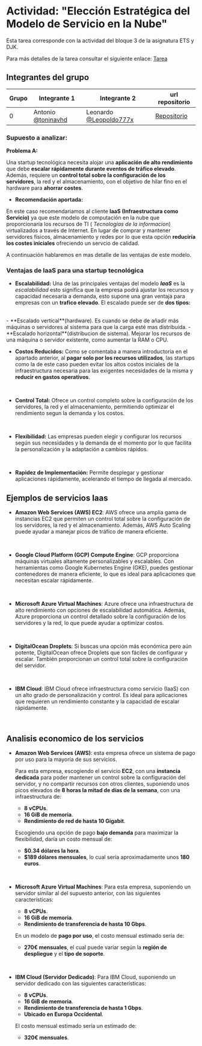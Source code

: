 # Actividad: "Elección Estratégica del Modelo de Servicio en la Nube"

Esta tarea corresponde con la actividad del bloque 3 de la asignatura ETS y DJK.

Para más detalles de la tarea consultar el siguiente enlace: [Tarea](https://www3.gobiernodecanarias.org/medusa/eforma/campus/mod/assign/view.php?id=7823247)

## Integrantes del grupo

| Grupo | Integrante 1 | Integrante 2 |url repositorio|
| ----- | ------------ | --------------- |--------|
|     0 | Antonio [@toninavhd](https://github.com/toninavhd)| Leonardo [@Leopoldo777x](https://github.com/Leopoldo777x)|[Repositorio](https://github.com/toninavhd/1-DAW_pt2/tree/main/DJK/trabajo_grupo)|

### Supuesto a analizar:

**Problema A:**

Una startup tecnológica necesita alojar una **aplicación de alto rendimiento** que debe **escalar rápidamente durante eventos de tráfico elevado**. Además, requiere un **control total sobre la configuración de los servidores**, la red y el almacenamiento, con el objetivo de hilar fino en el hardware para **ahorrar costes**.

 - **Recomendación aportada:**

En este caso recomendariamos al cliente **IaaS (Infraestructura como Servicio)** ya que este modelo de computación en la nube que proporcionaría los recursos de TI ( *Tecnologías de la informacion*) virtualizados a través de Internet. En lugar de comprar y mantener servidores físicos, almacenamiento y redes por lo que esta opción **reduciría los costes iniciales** ofreciendo un servcio de calidad. 

A continuación hablaremos en mas detalle de las ventajas de este modelo.

### Ventajas de IaaS para una startup tecnológica

- **Escalabilidad:** Una de las principales ventajas del modelo ***IaaS*** es la *escalabilidad* esto significa que la empresa podrá ajustar los recursos y capacidad necesaria a demanda, esto supone una gran ventaja para empresas con un **trafico elevado**. El escalado puede ser de **dos tipos:**
<br>
  - **Escalado vertical**(hardware).
     Es cuando se debe de añadir más máquinas o servidores al sistema para que la carga esté mas distribuida.
  - **Escalado horizontal**(distribucion de sistema).
     Mejorar los recursos de una máquina o servidor existente, como aumentar la RAM o CPU.
<br>

- **Costos Reducidos:** Como se comentaba a manera introductoria en el apartado anterior, al **pagar solo por los recursos utilizados**, las startups como la de este caso pueden evitar los altos costos iniciales de la infraestructura necesaria para las exigentes necesidades de la misma y **reducir en gastos operativos**.
<br>

- **Control Total:** Ofrece un control completo sobre la configuración de los servidores, la red y el almacenamiento, permitiendo optimizar el rendimiento segun la demanda y los costos.
<br>

- **Flexibilidad:** Las empresas pueden elegir y configurar los recursos según sus necesidades y la demanda de el momento por lo que facilita la personalización y la adaptación a cambios rápidos.
<br>

- **Rapidez de Implementación:** Permite desplegar y gestionar aplicaciones rápidamente, acelerando el tiempo de llegada al mercado.

## Ejemplos de servicios Iaas

- **Amazon Web Services (AWS) EC2**: AWS ofrece una amplia gama de instancias EC2 que permiten un control total sobre la configuración de los servidores, la red y el almacenamiento. Además, AWS Auto Scaling puede ayudar a manejar picos de tráfico de manera eficiente.

<br>

- **Google Cloud Platform (GCP) Compute Engine**: GCP proporciona máquinas virtuales altamente personalizables y escalables. Con herramientas como Google Kubernetes Engine (GKE), puedes gestionar contenedores de manera eficiente, lo que es ideal para aplicaciones que necesitan escalar rápidamente.

<br>

- **Microsoft Azure Virtual Machines**: Azure ofrece una infraestructura de alto rendimiento con opciones de escalabilidad automática. Además, Azure proporciona un control detallado sobre la configuración de los servidores y la red, lo que puede ayudar a optimizar costos.

<br>

- **DigitalOcean Droplets**: Si buscas una opción más económica pero aún potente, DigitalOcean ofrece Droplets que son fáciles de configurar y escalar. También proporcionan un control total sobre la configuración del servidor.

<br>

- **IBM Cloud**: IBM Cloud ofrece infraestructura como servicio (IaaS) con un alto grado de personalización y control. Es ideal para aplicaciones que requieren un rendimiento constante y la capacidad de escalar rápidamente.

<br> 

## Analisis economico de los servicios

- **Amazon Web Services (AWS)**: esta empresa ofrece un sistema de pago por uso para la mayoría de sus servicios.

  Para esta empresa, escogiendo el servicio **EC2**, con una **instancia dedicada** para poder mantener un control sobre la configuración del servidor, y no compartir recursos con otros clientes, suponiendo unos picos elevados de **8 horas la mitad de días de la semana**, con una infraestructura de:

  - **8 vCPUs**.
  - **16 GiB de memoria**.
  - **Rendimiento de red de hasta 10 Gigabit**.

  Escogiendo una opción de pago **bajo demanda** para maximizar la flexibilidad, daría un costo mensual de:

  - **$0.34 dólares la hora**.
  - **$189 dólares mensuales**, lo cual sería aproximadamente unos **180 euros**.

 <br>

- **Microsoft Azure Virtual Machines**: Para esta empresa, suponiendo un servidor similar al del supuesto anterior, con las siguientes características:

  - **8 vCPUs**.
  - **16 GiB de memoria**.
  - **Rendimiento de transferencia de hasta 10 Gbps**.

  En un modelo de **pago por uso**, el costo mensual estimado sería de:

  - **270€ mensuales**, el cual puede variar según la **región de despliegue** y el **tipo de soporte**.

 <br>

- **IBM Cloud (Servidor Dedicado)**: Para IBM Cloud, suponiendo un servidor dedicado con las siguientes características:

  - **8 vCPUs**.
  - **16 GiB de memoria**.
  - **Rendimiento de transferencia de hasta 1 Gbps**.
  - **Ubicado en Europa Occidental**.

  El costo mensual estimado sería un estimado de:

  - **320€ mensuales**.

